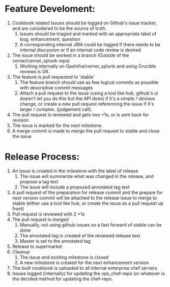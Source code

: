 # Feature Develoment:
1. Cookbook related Issues should be logged on Github's issue tracker, and are considered to be the source of truth. 
    1.  Issues should be triaged and marked with an appropriate label of bug, enhancement, question
    2. A corresponding internal JIRA could be logged if there needs to be internal discussion or if an internal code review is desired
2.  The issue should be worked in a branch (Outside of the cerner/cerner_splunk repo)
    1. Working internally on OpsInfra/cerner_splunk and using Crucible reviews is OK.
3. The feature is pull requested to 'stable' 
    1. The feature branch should use as few logical commits as possible with descriptive commit messages
    2. Attach a pull request to the issue (using a tool like hub, github's ui doesn't let you do this but the API does) if it's a simple / obvious change, or create a new pull request referencing the issue if it's larger / complex. (judgement call).
4. The pull request is reviewed and gets two +1s, or is sent back for revision
5. The issue is marked for the next milestone. 
6. A merge commit is made to merge the pull request to stable and close the issue
# Release Process:
1. An issue is created in the milestone with the label of release
    1. The issue will summarize what was changed in the release, and propose a tag text
    2. The issue will include a proposed annotated tag text
2. A pull request of the preparation for release commit and the prepare for next version commit will be attached to the release issue to merge to stable (either use a tool like hub, or create the issue as a pull request up front)
3. Pull request is reviewed with 2 +1s
4. The pull request is merged 
    1. Manually, not using github issues so a fast forward of stable can be done
    2. The annotated tag is created of the reviewed release text
    3. Master is set to the annotated tag
5. Release to supermarket 
6. Cleanup
    1. The issue and existing milestone is closed
    2. A new milestone is created for the next enhancement version
7. The built cookbook is uploaded to all internal enterprise chef servers
8. Issues logged (internally) for updating the ops_chef-repo (or whatever is the decided method for updating the chef-repo.